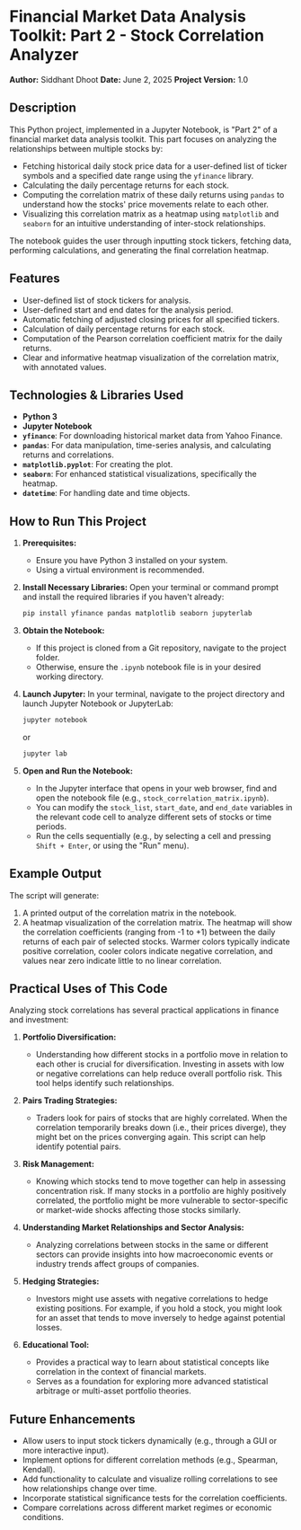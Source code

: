 # Financial Market Data Analysis Toolkit: Part 2 - Stock Correlation Analyzer

**Author:** Siddhant Dhoot
**Date:** June 2, 2025 
**Project Version:** 1.0

## Description

This Python project, implemented in a Jupyter Notebook, is "Part 2" of a financial market data analysis toolkit. This part focuses on analyzing the relationships between multiple stocks by:

* Fetching historical daily stock price data for a user-defined list of ticker symbols and a specified date range using the `yfinance` library.
* Calculating the daily percentage returns for each stock.
* Computing the correlation matrix of these daily returns using `pandas` to understand how the stocks' price movements relate to each other.
* Visualizing this correlation matrix as a heatmap using `matplotlib` and `seaborn` for an intuitive understanding of inter-stock relationships.

The notebook guides the user through inputting stock tickers, fetching data, performing calculations, and generating the final correlation heatmap.

## Features

* User-defined list of stock tickers for analysis.
* User-defined start and end dates for the analysis period.
* Automatic fetching of adjusted closing prices for all specified tickers.
* Calculation of daily percentage returns for each stock.
* Computation of the Pearson correlation coefficient matrix for the daily returns.
* Clear and informative heatmap visualization of the correlation matrix, with annotated values.

## Technologies & Libraries Used

* **Python 3**
* **Jupyter Notebook**
* **`yfinance`**: For downloading historical market data from Yahoo Finance.
* **`pandas`**: For data manipulation, time-series analysis, and calculating returns and correlations.
* **`matplotlib.pyplot`**: For creating the plot.
* **`seaborn`**: For enhanced statistical visualizations, specifically the heatmap.
* **`datetime`**: For handling date and time objects.

## How to Run This Project

1.  **Prerequisites:**
    * Ensure you have Python 3 installed on your system.
    * Using a virtual environment is recommended.

2.  **Install Necessary Libraries:**
    Open your terminal or command prompt and install the required libraries if you haven't already:
    ```bash
    pip install yfinance pandas matplotlib seaborn jupyterlab
    ```

3.  **Obtain the Notebook:**
    * If this project is cloned from a Git repository, navigate to the project folder.
    * Otherwise, ensure the `.ipynb` notebook file is in your desired working directory.

4.  **Launch Jupyter:**
    In your terminal, navigate to the project directory and launch Jupyter Notebook or JupyterLab:
    ```bash
    jupyter notebook
    ```
    or
    ```bash
    jupyter lab
    ```

5.  **Open and Run the Notebook:**
    * In the Jupyter interface that opens in your web browser, find and open the notebook file (e.g., `stock_correlation_matrix.ipynb`).
    * You can modify the `stock_list`, `start_date`, and `end_date` variables in the relevant code cell to analyze different sets of stocks or time periods.
    * Run the cells sequentially (e.g., by selecting a cell and pressing `Shift + Enter`, or using the "Run" menu).

## Example Output

The script will generate:
1.  A printed output of the correlation matrix in the notebook.
2.  A heatmap visualization of the correlation matrix. The heatmap will show the correlation coefficients (ranging from -1 to +1) between the daily returns of each pair of selected stocks. Warmer colors typically indicate positive correlation, cooler colors indicate negative correlation, and values near zero indicate little to no linear correlation.

## Practical Uses of This Code

Analyzing stock correlations has several practical applications in finance and investment:

1.  **Portfolio Diversification:**
    * Understanding how different stocks in a portfolio move in relation to each other is crucial for diversification. Investing in assets with low or negative correlations can help reduce overall portfolio risk. This tool helps identify such relationships.

2.  **Pairs Trading Strategies:**
    * Traders look for pairs of stocks that are highly correlated. When the correlation temporarily breaks down (i.e., their prices diverge), they might bet on the prices converging again. This script can help identify potential pairs.

3.  **Risk Management:**
    * Knowing which stocks tend to move together can help in assessing concentration risk. If many stocks in a portfolio are highly positively correlated, the portfolio might be more vulnerable to sector-specific or market-wide shocks affecting those stocks similarly.

4.  **Understanding Market Relationships and Sector Analysis:**
    * Analyzing correlations between stocks in the same or different sectors can provide insights into how macroeconomic events or industry trends affect groups of companies.

5.  **Hedging Strategies:**
    * Investors might use assets with negative correlations to hedge existing positions. For example, if you hold a stock, you might look for an asset that tends to move inversely to hedge against potential losses.

6.  **Educational Tool:**
    * Provides a practical way to learn about statistical concepts like correlation in the context of financial markets.
    * Serves as a foundation for exploring more advanced statistical arbitrage or multi-asset portfolio theories.

## Future Enhancements

* Allow users to input stock tickers dynamically (e.g., through a GUI or more interactive input).
* Implement options for different correlation methods (e.g., Spearman, Kendall).
* Add functionality to calculate and visualize rolling correlations to see how relationships change over time.
* Incorporate statistical significance tests for the correlation coefficients.
* Compare correlations across different market regimes or economic conditions.

